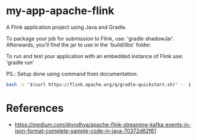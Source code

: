 my-app-apache-flink
===================

A Flink application project using Java and Gradle.

To package your job for submission to Flink, use: 'gradle shadowJar'. Afterwards, you'll find the
jar to use in the 'build/libs' folder.

To run and test your application with an embedded instance of Flink use: 'gradle run'

PS.: Setup done using command from documentation:

```bash
bash -c "$(curl https://flink.apache.org/q/gradle-quickstart.sh)" -- 1.19.0 _2.12
```

# References

* https://medium.com/@vndhya/apache-flink-streaming-kafka-events-in-json-format-complete-sample-code-in-java-70372d62f61
